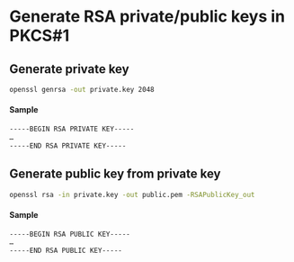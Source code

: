 # Generate RSA private/public keys in PKCS#1

## Generate private key

```sh
openssl genrsa -out private.key 2048
```

#### Sample

```sh
-----BEGIN RSA PRIVATE KEY-----
…
-----END RSA PRIVATE KEY-----
```

## Generate public key from private key

```sh
openssl rsa -in private.key -out public.pem -RSAPublicKey_out
```

#### Sample

```sh
-----BEGIN RSA PUBLIC KEY-----
…
-----END RSA PUBLIC KEY-----
```
